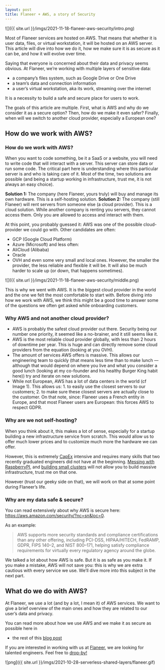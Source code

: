 ```yaml
---
layout: post
title: Flaneer + AWS, a story of Security
---
```

<!-- Global site tag (gtag.js) - Google Analytics -->
<script async src="https://www.googletagmanager.com/gtag/js?id=UA-145347384-1"></script>
<script>
  window.dataLayer = window.dataLayer || [];
  function gtag(){dataLayer.push(arguments);}
  gtag('js', new Date());

  gtag('config', 'UA-145347384-1');
</script>

<style TYPE="text/css">
code.has-jax {font: inherit; font-size: 100%; background: inherit; border: inherit;}
</style>
<script type="text/x-mathjax-config">
MathJax.Hub.Config({
    tex2jax: {
        inlineMath: [['$','$'], ['\\(','\\)']],
        skipTags: ['script', 'noscript', 'style', 'textarea', 'pre'] // removed 'code' entry
    }
});
MathJax.Hub.Queue(function() {
    var all = MathJax.Hub.getAllJax(), i;
    for(i = 0; i < all.length; i += 1) {
        all[i].SourceElement().parentNode.className += ' has-jax';
    }
});
</script>
<script type="text/javascript" src="https://cdnjs.cloudflare.com/ajax/libs/mathjax/2.7.4/MathJax.js?config=TeX-AMS_HTML-full"></script>

![]({{ site.url }}/imgs/2021-11-18-flaneer-aws-security/intro.png)

Most of Flaneer services are hosted on AWS. That means that whether it is user data, files, or virtual workstation, it will be hosted on an AWS server. This article will dive into how we do it, how we make sure it is as secure as it can be, and how it will evolve over time.

Saying that everyone is concerned about their data and privacy seems obvious. At Flaneer, we’re working with multiple layers of sensitive data:

* a company’s files system, such as Google Drive or One Drive
* a team’s data and connection information
* a user’s virtual workstation, aka its work, streaming over the internet
  
It is a necessity to build a safe and secure place for users to work.

The goals of this article are multiple. First, what is AWS and why do we consider it as a secure option? Then, how do we make it even safer? Finally, when will we switch to another cloud provider, especially a European one?

## How do we work with AWS?

### How do we work with AWS?

When you want to code something, be it a SaaS or a website, you will need to write code that will interact with a server. This server can store data or run some code. The critical part here is understanding where this particular server is and who is taking care of it. Most of the time, two solutions are possible (and being a startup working in infrastructure, trust me, it is not always an easy choice).

**Solution 1:** The company (here Flaneer, yours truly) will buy and manage its own hardware. This is a self-hosting solution.
**Solution 2:** The company (still Flaneer) will rent servers from someone else (a cloud provider). This is a cloud solution. While another company is renting you servers, they cannot access them. Only you are allowed to access and interact with them.

At this point, you probably guessed it: AWS was one of the possible cloud-provider we could go with. Other candidates are often:
* GCP (Google Cloud Platform)
* Azure (Microsoft)
and less often:
* AliCloud (Alibaba)
* Oracle
* OVH
and even some very small and local ones. However, the smaller the provider, the less reliable and flexible it will be. It will also be much harder to scale up (or down, that happens sometimes).

![]({{ site.url }}/imgs/2021-11-18-flaneer-aws-security/middle.png)

This is why we went with AWS. It is the biggest cloud provider in the world and the one we felt the most comfortable to start with. Before diving into how we work with AWS, we think this might be a good time to answer some of the questions we often get asked while onboarding customers.

### Why AWS and not another cloud provider?

* AWS is probably the safest cloud provider out there. Security being our number one priority, it seemed like a no-brainer, and it still seems like it.
* AWS is the most reliable cloud provider globally, with less than 2 hours of downtime per year. This is huge and can directly remove some cloud providers from the equation (looking at you OVH).
* The amount of services AWS offers is massive. This allows our engineering team to quickly (that means less time than to make lunch — although that would depend on where you live and what you consider a good lunch (looking at my co-founder and his healthy Burger King habit here)) try and iterate on new solutions.
* While not European, AWS has a lot of data centers in the world (cf Image 1). This allows us: 1. to easily use the closest servers to our customers; 2. to make sure these closest servers are actually close to the customer. On that note, since: Flaneer uses a French entity in Europe, and that most Flaneer users are European: this forces AWS to respect GDPR.

### Why are we not self-hosting?

When you think about it, this makes a lot of sense, especially for a startup building a new infrastructure service from scratch. This would allow us to offer much lower prices and to customize much more the hardware we can offer.

However, this is extremely [CapEx](https://www.investopedia.com/terms/c/capitalexpenditure.asp) intensive and requires many skills that two recently graduated engineers did not have at the beginning. [Messing with RaspberryPI](https://paulgrn.medium.com/the-pi-mobile-an-autonomous-car-made-with-lego-raspberrypi-and-deep-learning-629426feadbc), and [building small clusters](https://twitter.com/Paul_Grn/status/1384975623005908993?s=20) will not allow you to build massive infrastructure, trust me on that one.

However (trust our geeky side on that), we will work on that at some point during Flaneer’s life.

### Why are my data safe & secure?

You can read extensively about why AWS is secure here: https://aws.amazon.com/security/?nc=sn&loc=0.

As an example:

> AWS supports more security standards and compliance certifications than any other offering, including PCI-DSS, HIPAA/HITECH, FedRAMP, GDPR, FIPS 140–2, and NIST 800–171, helping satisfy compliance requirements for virtually every regulatory agency around the globe.

We talked a lot about how AWS is safe. But it is as safe as you make it. If you make a mistake, AWS will not save you: this is why we are extra cautious with every service we use. We’ll dive more into this subject in the next part.

## What do we do with AWS?

At Flaneer, we use a lot (and by a lot, I mean it) of AWS services. We want to give a brief overview of the main ones and how they are related to our user’s data and privacy.

You can read more about how we use AWS and we make it as secure as possible here in

* the rest of this [blog post](https://www.flaneer.com/blog/flaneer-aws-a-security-story)

If you are interested in working with us at [Flaneer](https://www.flaneer.com), we are looking for talented engineers. Feel free to [drop-by!](https://flaneer.notion.site/Careers-at-Flaneer-add020b854aa4bb498bd4d8455edb16c)

![png]({{ site.url }}/imgs/2021-10-28-serverless-shared-layers/flaneer.gif)